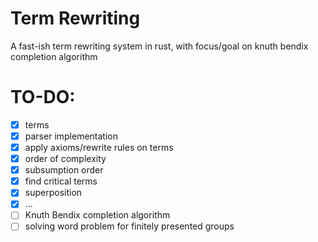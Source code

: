 # Term Rewriting 
 
 A fast-ish term rewriting system  in rust, with focus/goal on knuth bendix completion algorithm 
# TO-DO: 

- [x] terms 
- [x] parser implementation
- [x] apply axioms/rewrite rules on terms 
- [x] order of complexity 
- [x] subsumption order 
- [x] find critical terms 
- [x] superposition 
- [x] ... 
- [ ] Knuth Bendix completion algorithm 
- [ ] solving word problem for finitely presented groups 